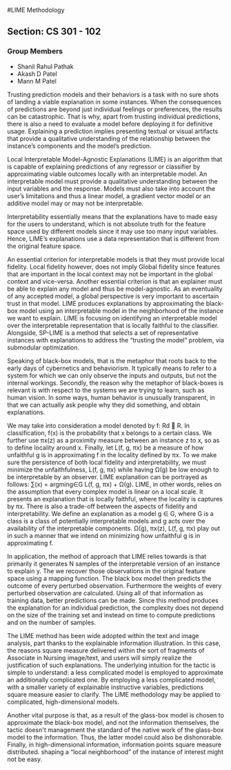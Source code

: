 #LIME Methodology
## Section: CS 301 - 102
### Group Members
- Shanil Rahul Pathak
- Akash D Patel
- Mann M Patel

Trusting prediction models and their behaviors is a task with no sure shots of landing a viable explanation in some instances. When the consequences of predictions are beyond just individual feelings or preferences, the results can be catastrophic. That is why, apart from trusting individual predictions, there is also a need to evaluate a model before deploying it for definitive usage. Explaining a prediction implies presenting textual or visual artifacts that provide a qualitative understanding of the relationship between the instance’s components and the model’s prediction.

Local Interpretable Model-Agnostic Explanations (LIME) is an algorithm that is capable of explaining predictions of any regressor or classifier by approximating viable outcomes locally with an interpretable model. An interpretable model must provide a qualitative understanding between the input variables and the response. Models must also take into account the user’s limitations and thus a linear model, a gradient vector model or an additive model may or may not be interpretable.

Interpretability essentially means that the explanations have to made easy for the users to understand, which is not absolute truth for the feature space used by different models since it may use too many input variables. Hence, LIME’s explanations use a data representation that is different from the original feature space.

An essential criterion for interpretable models is that they must provide local fidelity. Local fidelity however, does not imply Global fidelity since features that are important in the local context may not be important in the global context and vice-versa. Another essential criterion is that an explainer must be able to explain any model and thus be model-agnostic. As an eventuality of any accepted model, a global perspective is very important to ascertain trust in that model. LIME produces explanations by approximating the black-box model using an interpretable model in the neighborhood of the instance we want to explain.
LIME is focusing on identifying an interpretable model over the interpretable representation that is locally faithful to the classifier. Alongside, SP-LIME is a method that selects a set of representative instances with explanations to address the “trusting the model” problem, via submodular optimization.

Speaking of black-box models, that is the metaphor that roots back to the early days of cybernetics and behaviorism. It typically means to refer to a system for which we can only observe the inputs and outputs, but not the internal workings. Secondly, the reason why the metaphor of black-boxes is relevant is with respect to the systems we are trying to learn, such as human vision. In some ways, human behavior is unusually transparent, in that we can actually ask people why they did something, and obtain explanations.

We may take into consideration a model denoted by f: Rd  R. In classification, f(x) is the probability that x belongs to a certain class. We further use πx(z) as a proximity measure between an instance z to x, so as to define locality around x. Finally, let L(f, g, πx) be a measure of how unfaithful g is in approximating f in the locality defined by πx. To we make sure the persistence of both local fidelity and interpretability, we must minimize the unfaithfulness, L(f, g, πx) while having Ω(g) be low enough to be interpretable by an observer. LIME explanation can be portrayed as follows: ∑(x) = argming∈G L(f, g, πx) + Ω(g). LIME, in other words, relies on the assumption that every complex model is linear on a local scale. It presents an explanation that is locally faithful, where the locality is captures by πx. There is also a trade-off between the aspects of fidelity and interpretability. We define an explanation as a model g ∈ G, where G is a class is a class of potentially interpretable models and g acts over the availability of the interpretable components. Ω(g), πx(z), L(f, g, πx) play out in such a manner that we intend on minimizing how unfaithful g is in approximating f.
	
In application, the method of approach that LIME relies towards is that primarily it generates N samples of the interpretable version of an instance to explain y. The we recover those observations in the original feature space using a mapping function. The black box model then predicts the outcome of every perturbed observation. Furthermore the weights of every perturbed observation are calculated. Using all of that information as training data, better predictions can be made.  Since this method produces the explanation for an individual prediction, the complexity does not depend on the size of the training set and instead on time to compute predictions and on the number of samples.

The LIME method has been wide adopted within the text and image analysis, part thanks to the explainable information illustration. In this case, the reasons square measure delivered within the sort of fragments of Associate in Nursing image/text, and users will simply realize the justification of such explanations. The underlying intuition for the tactic is simple to understand: a less complicated model is employed to approximate an additionally complicated one. By employing a less complicated model, with a smaller variety of explainable instructive variables, predictions square measure easier to clarify. The LIME methodology may be applied to complicated, high-dimensional models.

Another vital purpose is that, as a result of the glass-box model is chosen to approximate the black-box model, and not the information themselves, the tactic doesn't management the standard of the native work of the glass-box model to the information. Thus, the latter model could also be dishonorable. Finally, in high-dimensional information, information points square measure distributed. shaping a “local neighborhood” of the instance of interest might not be easy.
